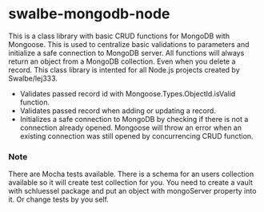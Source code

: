 # swalbe-mongodb-node

This is a class library with basic CRUD functions for MongoDB with Mongoose. This is used to centralize basic validations to parameters and initialize a safe connection to MongoDB server. All functions will always return an object from a MongoDB collection. Even when you delete a record. This class library is intented for all Node.js projects created by Swalbe/lej333. 

- Validates passed record id with Mongoose.Types.ObjectId.isValid function.
- Validates passed record when adding or updating a record.
- Initializes a safe connection to MongoDB by checking if there is not a connection already opened. Mongoose will throw an error when an existing connection was still opened by concurrencing CRUD function.

### Note
There are Mocha tests available. There is a schema for an users collection available so it will create test collection for you. You need to create a vault with schluessel package and put an object with mongoServer property into it. Or change tests by you self.
